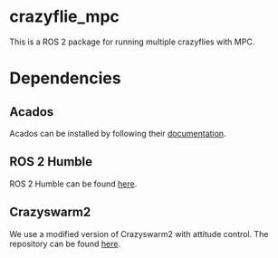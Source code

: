 # crazyflie_mpc
This is a ROS 2 package for running multiple crazyflies with MPC.

# Dependencies
## Acados 
Acados can be installed by following their [documentation](https://docs.acados.org/installation/index.html).

## ROS 2 Humble
ROS 2 Humble can be found [here](https://docs.ros.org/en/humble/Installation.html).

## Crazyswarm2 
We use a modified version of Crazyswarm2 with attitude control. The repository can be found [here](https://github.com/llanesc/crazyswarm2/tree/sitl).
